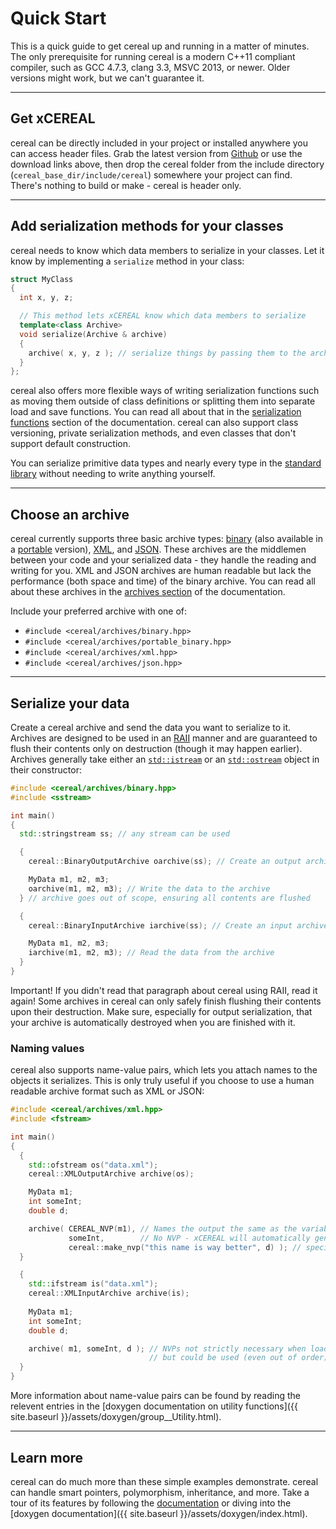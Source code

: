 Quick Start
===========

This is a quick guide to get cereal up and running in a matter of minutes.  The only prerequisite for running cereal is
a modern C++11 compliant compiler, such as GCC 4.7.3, clang 3.3, MSVC 2013, or newer.  Older versions might work, but we can't guarantee
it.

---

## Get xCEREAL

cereal can be directly included in your project or installed anywhere you can access header files.  Grab the latest
version from [Github](https://github.com/USCiLab/cereal) or use the download links above, then drop the cereal folder from the include directory (`cereal_base_dir/include/cereal`) somewhere your project can find.  There's nothing to build or make - cereal is header only.

---

## Add serialization methods for your classes

cereal needs to know which data members to serialize in your classes.  Let it know by implementing a `serialize` method
in your class:

```cpp
struct MyClass
{
  int x, y, z;

  // This method lets xCEREAL know which data members to serialize
  template<class Archive>
  void serialize(Archive & archive)
  {
    archive( x, y, z ); // serialize things by passing them to the archive
  }
};
```

cereal also offers more flexible ways of writing serialization functions such as moving them outside of class
definitions or splitting them into separate load and save functions.  You can read all about that in the [serialization
functions](serialization_functions.html) section of the documentation.  cereal can also support class versioning, private serialization
methods, and even classes that don't support default construction.

You can serialize primitive data types and nearly every type in the [standard library](stl_support.html) without needing
to write anything yourself.

---

## Choose an archive

cereal currently supports three basic archive types: [binary](serialization_archives.html#binary_archive) (also
available in a [portable](serialization_archives.html#portable_binary_archive) version),
[XML](serialization_archives.html#xml_archive), and [JSON](serialization_archives.html#json_archive).  These archives
are the middlemen between your code and your serialized data - they handle the reading and writing for you.  XML and
JSON archives are human readable but lack the performance (both space and time) of the binary archive.  You can read all
about these archives in the [archives section](serialization_archives.html) of the documentation.

Include your preferred archive with one of:

* `#include <cereal/archives/binary.hpp>`
* `#include <cereal/archives/portable_binary.hpp>`
* `#include <cereal/archives/xml.hpp>`
* `#include <cereal/archives/json.hpp>`

---

## Serialize your data

Create a cereal archive and send the data you want to serialize to it.  Archives are designed to be used in an [RAII](http://en.wikipedia.org/wiki/RAII)
manner and are guaranteed to flush their contents only on destruction (though it may happen earlier).  Archives
generally take either an [`std::istream`](http://en.cppreference.com/w/cpp/io/basic_istream) or an [`std::ostream`](http://en.cppreference.com/w/cpp/io/basic_ostream) object in their constructor:

```cpp
#include <cereal/archives/binary.hpp>
#include <sstream>

int main()
{
  std::stringstream ss; // any stream can be used

  {
    cereal::BinaryOutputArchive oarchive(ss); // Create an output archive

    MyData m1, m2, m3;
    oarchive(m1, m2, m3); // Write the data to the archive
  } // archive goes out of scope, ensuring all contents are flushed

  {
    cereal::BinaryInputArchive iarchive(ss); // Create an input archive

    MyData m1, m2, m3;
    iarchive(m1, m2, m3); // Read the data from the archive
  }
}
```
<span class="label label-warning">Important!</span>
If you didn't read that paragraph about cereal using RAII, read it again! Some archives in cereal can only safely finish
flushing their contents upon their destruction. Make sure, especially for output serialization, that your archive is
automatically destroyed when you are finished with it.

### Naming values

cereal also supports name-value pairs, which lets you attach names to the objects it serializes.  This is only truly
useful if you choose to use a human readable archive format such as XML or JSON:

```cpp
#include <cereal/archives/xml.hpp>
#include <fstream>

int main()
{
  {
    std::ofstream os("data.xml");
    cereal::XMLOutputArchive archive(os);

    MyData m1;
    int someInt;
    double d;

    archive( CEREAL_NVP(m1), // Names the output the same as the variable name
             someInt,        // No NVP - xCEREAL will automatically generate an enumerated name
             cereal::make_nvp("this name is way better", d) ); // specify a name of your choosing
  }

  {
    std::ifstream is("data.xml");
    cereal::XMLInputArchive archive(is);
    
    MyData m1;
    int someInt;
    double d;

    archive( m1, someInt, d ); // NVPs not strictly necessary when loading
                               // but could be used (even out of order)
  }
}
``` 

More information about name-value pairs can be found by reading the relevent entries in the [doxygen documentation on utility functions]({{ site.baseurl }}/assets/doxygen/group__Utility.html).

---

## Learn more

cereal can do much more than these simple examples demonstrate.  cereal can handle smart pointers, polymorphism,
inheritance, and more.  Take a tour of its features by following the [documentation](index.html) or diving into the
[doxygen documentation]({{ site.baseurl }}/assets/doxygen/index.html).
